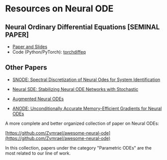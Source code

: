# Resources on Neural ODE

## Neural Ordinary Differential Equations [SEMINAL PAPER]
 - [Paper and Slides](https://drive.google.com/drive/folders/1-E2ZEJzIdDz13ec8mQ2OTlM2_h9aOh5O?usp=sharing)
 - Code (Python/PyTorch): [torchdiffeq](https://github.com/rtqichen/torchdiffeq)

## Other Papers

- [SNODE: Spectral Discretization of Neural Odes for System Identification](https://arxiv.org/pdf/1906.07038.pdf)

- [Neural SDE: Stabilizing Neural ODE Networks with Stochastic](https://arxiv.org/pdf/1906.02355.pdf)

- [Augmented Neural ODEs](https://arxiv.org/abs/1904.01681)

- [ANODE: Unconditionally Accurate
Memory-Efficient Gradients for Neural ODEs](https://arxiv.org/abs/1902.10298)

A more complete and better organized collection of paper on Neural ODEs:

[https://github.com/Zymrael/awesome-neural-ode](https://github.com/Zymrael/awesome-neural-ode)

In this collection, papers under the category "Parametric ODEs" are the most related to our line of work.



